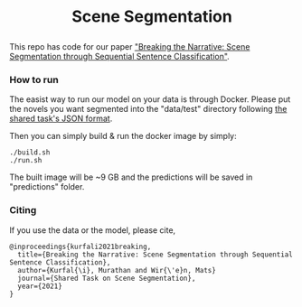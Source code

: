 # <p align=center>Scene Segmentation</p>
This repo has code for our paper ["Breaking the Narrative: Scene Segmentation through Sequential Sentence Classification"](http://lsx-events.informatik.uni-wuerzburg.de/files/stss2021/proceedings/kurfali_wiren.pdf).

### How to run

The easist way to run our model on your data is through Docker. Please put the novels you want segmented into the "data/test" directory following  [the shared task's JSON format](http://lsx-events.informatik.uni-wuerzburg.de/stss-2021/task.html).

Then you can simply build & run the docker image by simply:
```
./build.sh
./run.sh
```
The built image will be ~9 GB and the predictions will be saved in "predictions" folder.

### Citing

If you use the data or the model, please cite,
```
@inproceedings{kurfali2021breaking,
  title={Breaking the Narrative: Scene Segmentation through Sequential Sentence Classification},
  author={Kurfal{\i}, Murathan and Wir{\'e}n, Mats}
  journal={Shared Task on Scene Segmentation},
  year={2021}
}
```
